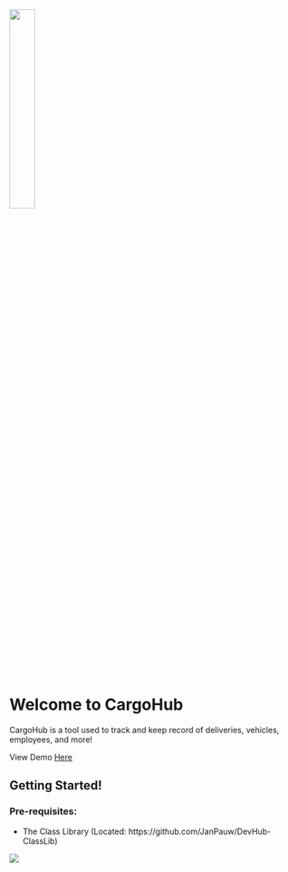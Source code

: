 <img style="width: 30%;" src="https://files.attilan.co.za/api/public/dl/Mlca6RGn"/>

<h1>Welcome to CargoHub</h1>

CargoHub is a tool used to track and keep record of deliveries, vehicles, employees, and more!

View Demo <a href="https://cargohubweb.azurewebsites.net">Here</a>

<h2>Getting Started!</h2>
<h3>Pre-requisites:</h3>
<ul>
  <li>The Class Library (Located: https://github.com/JanPauw/DevHub-ClassLib)</li>
</ul>

<img src="https://files.attilan.co.za/api/public/dl/xG6PWJpb" />
